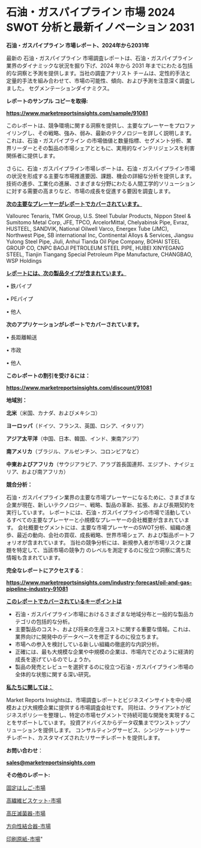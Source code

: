 # 石油・ガスパイプライン 市場 2024 SWOT 分析と最新イノベーション 2031

<strong>石油・ガスパイプライン 市場レポート、2024年から2031年</strong>

最新の 石油・ガスパイプライン 市場調査レポートは、石油・ガスパイプライン 業界のダイナミックな状況を掘り下げ、2024 年から 2031 年までにわたる包括的な洞察と予測を提供します。当社の調査アナリスト チームは、定性的手法と定量的手法を組み合わせて、市場の可能性、傾向、および予測を注意深く調査しました。 セグメンテーションダイナミクス。



<strong>レポートのサンプル コピーを取得:</strong> <a href=https://www.marketreportsinsights.com/sample/91081>

<strong><u>https://www.marketreportsinsights.com/sample/91081</u></strong></a>

このレポートは、競争環境に関する洞察を提供し、主要なプレーヤーをプロファイリングし、その戦略、強み、弱み、最新のテクノロジーを詳しく説明します。 これは、石油・ガスパイプライン の市場価値と数量指標、セグメント分析、業界リーダーとその製品の市場シェアとともに、実用的なインテリジェンスを利害関係者に提供します。

さらに、石油・ガスパイプライン市場レポートは、石油・ガスパイプライン市場の状況を形成する主要な市場推進要因、課題、機会の詳細な分析を提供します。 技術の進歩、工業化の進展、さまざまな分野にわたる人間工学的ソリューションに対する需要の高まりなど、市場の成長を促進する要因を調査します。



<strong><u>次の主要なプレーヤーがレポートでカバーされています。</u></strong>

Vallourec Tenaris, TMK Group, U.S. Steel Tubular Products, Nippon Steel & Sumitomo Metal Corp, JFE, TPCO, ArcelorMittal, Chelyabinsk Pipe, Evraz, HUSTEEL, SANDVIK, National Oilwell Varco, Energex Tube (JMC), Northwest Pipe, SB international Inc, Continental Alloys & Services, Jiangsu Yulong Steel Pipe, Jiuli, Anhui Tianda Oil Pipe Company, BOHAI STEEL GROUP CO, CNPC BAOJI PETROLEUM STEEL PIPE, HUBEI XINYEGANG STEEL, Tianjin Tiangang Special Petroleum Pipe Manufacture, CHANGBAO, WSP Holdings



<strong><u><b>レポートには、次の製品タイプが含まれています。</b></u></strong>

• 鉄パイプ

• PEパイプ

• 他人



<strong><b>次のアプリケーションがレポートでカバーされています。</b></strong>

• 長距離輸送

• 市政

• 他人



<strong><b>このレポートの割引を受けるには：</b></strong><a href=https://www.marketreportsinsights.com/discount/91081>

<strong><u>https://www.marketreportsinsights.com/discount/91081</u></strong></a>



<strong>地域別：</strong>



<strong>北米</strong>（米国、カナダ、およびメキシコ）



<strong>ヨーロッパ</strong>（ドイツ、フランス、英国、ロシア、イタリア）



<strong>アジア太平洋</strong>（中国、日本、韓国、インド、東南アジア）



<strong>南アメリカ</strong>（ブラジル、アルゼンチン、コロンビアなど）



<strong>中東およびアフリカ</strong>（サウジアラビア、アラブ首長国連邦、エジプト、ナイジェリア、および南アフリカ）



<strong>競合分析：</strong>

石油・ガスパイプライン業界の主要な市場プレーヤーになるために、さまざまな企業が現在、新しいテクノロジー、戦略、製品の革新、拡張、および長期契約を実行しています。 レポートには、石油・ガスパイプラインの市場で活動しているすべての主要なプレーヤーと小規模なプレーヤーの会社概要が含まれています。 会社概要セグメントには、主要な市場プレーヤーのSWOT分析、組織の進歩、最近の動向、会社の買収、成長戦略、世界市場シェア、および製品ポートフォリオが含まれています。 当社の競争分析には、新規参入者が市場リスクと課題を特定して、当該市場の競争力 のレベルを測定するのに役立つ洞察に満ちた情報も含まれています。



<strong>完全なレポートにアクセスする</strong>：

<a href=https://www.marketreportsinsights.com/industry-forecast/oil-and-gas-pipeline-industry-91081>

<strong><u>https://www.marketreportsinsights.com/industry-forecast/oil-and-gas-pipeline-industry-91081</u></strong></a>



<strong><u><b>このレポートでカバーされているキーポイントは</b></u></strong>
<ul>
  <li>石油・ガスパイプライン市場におけるさまざまな地域分布と一般的な製品カテゴリの包括的な分析。</li>
  <li>主要製品のコスト、および将来の生産コストに関する重要な情報。これは、業界向けに開発中のデータベースを修正するのに役立ちます。</li>
  <li>市場への参入を検討している新しい組織の徹底的な内訳分析。</li>
  <li>正確には、最も大規模な企業や中規模の企業は、市場内でどのように経済的成長を遂げているのでしょうか。</li>
  <li>製品の発売とレビューを選択するのに役立つ石油・ガスパイプライン市場の全体的な状態に関する深い研究。</li>
</ul>


<strong><u><b>私たちに関しては：</b></u></strong>

Market Reports Insightsは、市場調査レポートとビジネスインサイトを中小規模および大規模企業に提供する市場調査会社です。 同社は、クライアントがビジネスポリシーを整理し、特定の市場セグメントで持続可能な開発を実現することをサポートしています。 投資アドバイスからデータ収集までワンストップソリューションを提供します。 コンサルティングサービス、シンジケートリサーチレポート、カスタマイズされたリサーチレポートを提供します。



<strong><b>お問い合わせ</b></strong>：

<a href=mailto:sales@marketreportsinsights.com>

<strong><u>sales@marketreportsinsights.com</u></strong></a>



<strong>その他のレポート:</strong>

<a href=https://www.linkedin.com/pulse/固定はしご-市場-2023-年のダイナミクスとビジネストレンド-2030-seamf/>固定はしご-市場</a>

<a href=https://www.linkedin.com/pulse/高繊維ビスケット-市場-2023-新興市場-将来の動向と市場需要-2030-pr-news-hub-v91df/>高繊維ビスケット-市場</a>

<a href=https://www.linkedin.com/pulse/高圧滅菌器-市場-2023-最新の-cagr-および成長分析-2030-fexpf/>高圧滅菌器-市場</a>

<a href=https://www.linkedin.com/pulse/方向性結合器-市場-2030-年までの需要に焦点を当てた-2023-年調査レポート-zahjf/>方向性結合器-市場</a>

<a href=https://www.linkedin.com/pulse/印刷原紙-市場-2023-年のダイナミクスとビジネストレンド-2030-pr-news-hub-rabuf/>印刷原紙-市場</a>"
    
